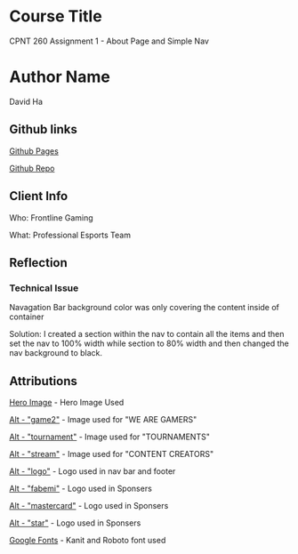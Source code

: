 # Course Title
CPNT 260 Assignment 1 - About Page and Simple Nav

# Author Name
David Ha

## Github links
[Github Pages](https://boostha.github.io/cpnt260-a1/)

[Github Repo](https://github.com/boostha/cpnt260-a1.git)

## Client Info
Who: Frontline Gaming

What: Professional Esports Team

## Reflection
### Technical Issue
Navagation Bar background color was only covering the content inside of container

Solution: I created a section within the nav to contain all the items and then set the nav to 100% width while section to 80% width and then changed the nav background to black.

## Attributions
[Hero Image](https://unsplash.com/photos/Mf23RF8xArY) - Hero Image Used

[Alt - "game2"](https://unsplash.com/photos/4GA8bgF9f1M) - Image used for "WE ARE GAMERS"

[Alt - "tournament"](https://unsplash.com/photos/HVYepJYeHdQ) - Image used for "TOURNAMENTS"

[Alt - "stream"](https://unsplash.com/photos/Cemd5VAvXVc) - Image used for "CONTENT CREATORS"

[Alt - "logo"](https://img.icons8.com/nolan/64/amazon-alexa-logo.png) - Logo used in nav bar and footer

[Alt - "fabemi"](https://img.icons8.com/color/48/000000/fabemi-logo.png) - Logo used in Sponsers
  
[Alt - "mastercard"](https://img.icons8.com/color/48/000000/mastercard-logo.png) - Logo used in Sponsers

[Alt - "star"](https://img.icons8.com/doodle/48/000000/star-logo.png) - Logo used in Sponsers
  
[Google Fonts](https://fonts.google.com/specimen/Kanit?query=kani#license) - Kanit and Roboto font used